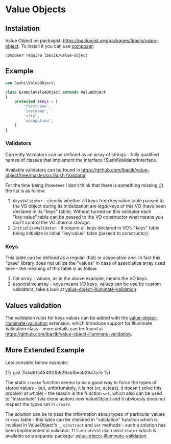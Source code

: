 # Value Objects

## Instalation

Value Object on packagist: https://packagist.org/packages/lbacik/value-object.
To install it you can use [composer](https://getcomposer.org):

    composer require lbacik/value-object

## Example

```php
use Sushi\ValueObject;

class ExampleValueObject extends ValueObject
{
    protected $keys = [
        'firstname',
        'lastname',
        'city',
        'occupation',
    ]
}
```
 
### Validators 

Currently Validators can be defined as an array of strings - fully qualified names of classes that implement 
the interface \Sushi\ValidatorInterface.   

Available validators can be found in https://github.com/lbacik/value-object/tree/master/src/Sushi/Validator

For the time being (however I don't think that there is something missing ;)) the list is as follow:

1. `KeysValidator` - checks whether all keys from key:value table  passed to the VO object during its initialization 
are *legal* keys of this VO (have been declared in its "keys" table). Without turned on this validator each "key:value" 
table can be passed to the VO constructor what means you don't control the VO internal *storage*.  
2. `InitializeValidator` - it require all keys declared in VO's "keys" table being initialize in initial "key:value" 
table (passed to constructor). 

### Keys

This table can be defined as a regular (flat) or associative one. In fact this "base" library does not utilize 
the "values" in case of associative array used here - the meaning of this table is as follow:

1. flat array - values, as in the above example, means the VO keys. 
2. associative array - keys means VO keys, values can be use by custom validators, take a look 
at [value-object-illuminate-validation](https://github.com/lbacik/value-object-illuminate-validation)

## Values validation

The validation rules for keys values can be added with the 
[value-object-illuminate-validation](https://github.com/lbacik/value-object-illuminate-validation) extension, 
which introduce support for Illuminate Validation class - more details can be found at 
https://github.com/lbacik/value-object-illuminate-validation.

## More Extended Example

Lets consider below example:

{% gist 7b4d815454ff01b929ab1beab2947a7e %}

The static `create` function seems to be a good way to force the types of stored values - but, unfortunately,
it is not (or, at least, it doesn't solve this problem at whole) - the reason is the function `set`, which also can
be used to "instantiate" (via clone action) new ValueObject and it obviously does not respect the types set 
in `create`.

The solution can be to pass the information about types of particular values in `keys` table - this table can be 
checked in "validation" function which is invoked in ValueObject's `__construct` and `set` methods - such a solution
has been implemented in validator: `IlluminateValidationValidator` which is available as a separate package: 
[value-object-illuminate-validation](https://github.com/lbacik/value-object-illuminate-validation).

